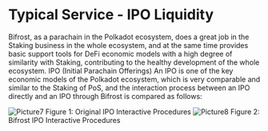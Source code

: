 # Typical Service - IPO Liquidity

Bifrost, as a parachain in the Polkadot ecosystem, does a great job in the Staking business in the whole ecosystem, and at the same time provides basic support tools for DeFi economic models with a high degree of similarity with Staking, contributing to the healthy development of the whole ecosystem. IPO (Initial Parachain Offerings) An IPO is one of the key economic models of the Polkadot ecosystem, which is very comparable and similar to the Staking of PoS, and the interaction process between an IPO directly and an IPO through Bifrost is compared as follows:

<img :src="$withBase('/zh/Picture7.png')" alt="Picture7" />
                                   Figure 1: Original IPO Interactive Procedures
<img :src="$withBase('/zh/Picture8.png')" alt="Picture8" />
                                   Figure 2: Bifrost IPO Interactive Procedures